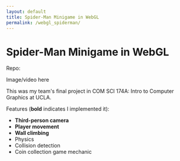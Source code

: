 ```yaml
---
layout: default
title: Spider-Man Minigame in WebGL
permalink: /webgl_spiderman/
---
```

# Spider-Man Minigame in WebGL

Repo:

Image/video here

This was my team's final project in COM SCI 174A: Intro to Computer Graphics at UCLA.

Features (**bold** indicates I implemented it):
* **Third-person camera**
* **Player movement**
* **Wall climbing**
* Physics
* Collision detection
* Coin collection game mechanic